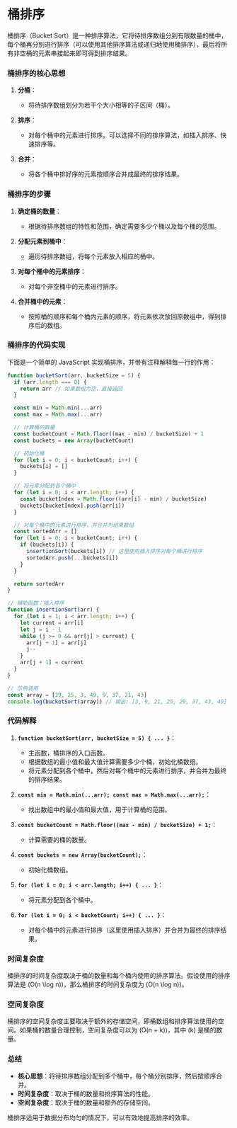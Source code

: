 # 桶排序

桶排序（Bucket Sort）是一种排序算法，它将待排序数组分到有限数量的桶中，每个桶再分别进行排序（可以使用其他排序算法或递归地使用桶排序），最后将所有非空桶的元素串接起来即可得到排序结果。

### 桶排序的核心思想

1. **分桶**：

   - 将待排序数组划分为若干个大小相等的子区间（桶）。

2. **排序**：

   - 对每个桶中的元素进行排序。可以选择不同的排序算法，如插入排序、快速排序等。

3. **合并**：
   - 将各个桶中排好序的元素按顺序合并成最终的排序结果。

### 桶排序的步骤

1. **确定桶的数量**：

   - 根据待排序数组的特性和范围，确定需要多少个桶以及每个桶的范围。

2. **分配元素到桶中**：

   - 遍历待排序数组，将每个元素放入相应的桶中。

3. **对每个桶中的元素排序**：

   - 对每个非空桶中的元素进行排序。

4. **合并桶中的元素**：
   - 按照桶的顺序和每个桶内元素的顺序，将元素依次放回原数组中，得到排序后的数组。

### 桶排序的代码实现

下面是一个简单的 JavaScript 实现桶排序，并带有注释解释每一行的作用：

```javascript
function bucketSort(arr, bucketSize = 5) {
  if (arr.length === 0) {
    return arr // 如果数组为空，直接返回
  }

  const min = Math.min(...arr)
  const max = Math.max(...arr)

  // 计算桶的数量
  const bucketCount = Math.floor((max - min) / bucketSize) + 1
  const buckets = new Array(bucketCount)

  // 初始化桶
  for (let i = 0; i < bucketCount; i++) {
    buckets[i] = []
  }

  // 将元素分配到各个桶中
  for (let i = 0; i < arr.length; i++) {
    const bucketIndex = Math.floor((arr[i] - min) / bucketSize)
    buckets[bucketIndex].push(arr[i])
  }

  // 对每个桶中的元素进行排序，并合并为结果数组
  const sortedArr = []
  for (let i = 0; i < bucketCount; i++) {
    if (buckets[i]) {
      insertionSort(buckets[i]) // 这里使用插入排序对每个桶进行排序
      sortedArr.push(...buckets[i])
    }
  }

  return sortedArr
}

// 辅助函数：插入排序
function insertionSort(arr) {
  for (let i = 1; i < arr.length; i++) {
    let current = arr[i]
    let j = i - 1
    while (j >= 0 && arr[j] > current) {
      arr[j + 1] = arr[j]
      j--
    }
    arr[j + 1] = current
  }
}

// 示例调用
const array = [29, 25, 3, 49, 9, 37, 21, 43]
console.log(bucketSort(array)) // 输出: [3, 9, 21, 25, 29, 37, 43, 49]
```

### 代码解释

1. **`function bucketSort(arr, bucketSize = 5) { ... }`**：

   - 主函数，桶排序的入口函数。
   - 根据数组的最小值和最大值计算需要多少个桶，初始化桶数组。
   - 将元素分配到各个桶中，然后对每个桶中的元素进行排序，并合并为最终的排序结果。

2. **`const min = Math.min(...arr); const max = Math.max(...arr);`**：

   - 找出数组中的最小值和最大值，用于计算桶的范围。

3. **`const bucketCount = Math.floor((max - min) / bucketSize) + 1;`**：

   - 计算需要的桶的数量。

4. **`const buckets = new Array(bucketCount);`**：

   - 初始化桶数组。

5. **`for (let i = 0; i < arr.length; i++) { ... }`**：

   - 将元素分配到各个桶中。

6. **`for (let i = 0; i < bucketCount; i++) { ... }`**：
   - 对每个桶中的元素进行排序（这里使用插入排序）并合并为最终的排序结果。

### 时间复杂度

桶排序的时间复杂度取决于桶的数量和每个桶内使用的排序算法。假设使用的排序算法是 \(O(n \log n)\)，那么桶排序的时间复杂度为 \(O(n \log n)\)。

### 空间复杂度

桶排序的空间复杂度主要取决于额外的存储空间，即桶数组和排序算法使用的空间。如果桶的数量合理控制，空间复杂度可以为 \(O(n + k)\)，其中 \(k\) 是桶的数量。

### 总结

- **核心思想**：将待排序数组分配到多个桶中，每个桶分别排序，然后按顺序合并。
- **时间复杂度**：取决于桶的数量和排序算法的性能。
- **空间复杂度**：取决于桶的数量和额外的存储空间。

桶排序适用于数据分布均匀的情况下，可以有效地提高排序的效率。
